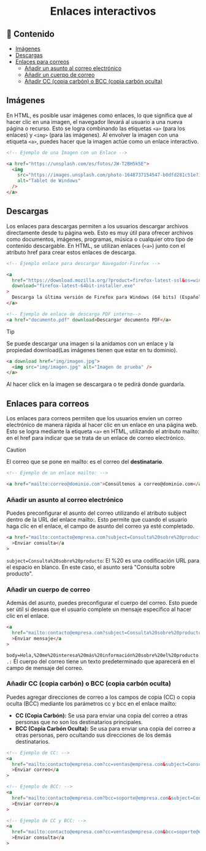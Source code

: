 <h1 align='center'>Enlaces interactivos</h1>

<h2>📑 Contenido</h2>

- [Imágenes](#imágenes)
- [Descargas](#descargas)
- [Enlaces para correos](#enlaces-para-correos)
  - [Añadir un asunto al correo electrónico](#añadir-un-asunto-al-correo-electrónico)
  - [Añadir un cuerpo de correo](#añadir-un-cuerpo-de-correo)
  - [Añadir CC (copia carbón) o BCC (copia carbón oculta)](#añadir-cc-copia-carbón-o-bcc-copia-carbón-oculta)

## Imágenes

En HTML, es posible usar imágenes como enlaces, lo que significa que al hacer clic en una imagen, el navegador llevará al usuario a una nueva página o recurso. Esto se logra combinando las etiquetas `<a>` (para los enlaces) y `<img>` (para las imágenes). Al envolver la imagen con una etiqueta `<a>`, puedes hacer que la imagen actúe como un enlace interactivo.

```html
<!-- Ejemplo de una Imagen con un Enlace -->

<a href="https://unsplash.com/es/fotos/JW-T2BH5k5E">
  <img
    src="https://images.unsplash.com/photo-1648737154547-b0dfd281c51e?ixlib=rb-1.2.1&ixid=MnwxMjA3fDB8MHxwaG90by1wYWdlfHx8fGVufDB8fHx8&auto=format&fit=crop&w=1170&q=80"
    alt="Tablet de Windows"
  />
</a>
```

## Descargas

Los enlaces para descargas permiten a los usuarios descargar archivos directamente desde tu página web. Esto es muy útil para ofrecer archivos como documentos, imágenes, programas, música o cualquier otro tipo de contenido descargable. En HTML, se utilizan enlaces (`<a>`) junto con el atributo href para crear estos enlaces de descarga.

```html
<!-- Ejemplo enlace para descargar Navegador-Firefox -->

<a
  href="https://download.mozilla.org/?product=firefox-latest-ssl&os=win64&lang=es-MX"
  download="firefox-latest-64bit-installer.exe"
>
  Descarga la última versión de Firefox para Windows (64 bits) (Español, es-MX)
</a>

<!-- Ejemplo de enlace de descarga PDF interno-->
<a href="documento.pdf" download>Descargar documento PDF</a>
```

> [!TIP]
>
> Se puede descargar una imagen si la anidamos con un enlace y la propiedad download(Las imágenes tienen que estar en tu dominio).
>
> ```html
> <a download href="img/imagen.jpg">
>   <img src="img/imagen.jpg" alt="Imagen de prueba" />
> </a>
> ```
>
> Al hacer click en la imagen se descargara o te pedirá donde guardarla.

## Enlaces para correos

Los enlaces para correos permiten que los usuarios envíen un correo electrónico de manera rápida al hacer clic en un enlace en una página web. Esto se logra mediante la etiqueta `<a>` en HTML, utilizando el atributo mailto: en el href para indicar que se trata de un enlace de correo electrónico.

> [!CAUTION]
>
> El correo que se pone en mailto: es el correo del **destinatario**.

```html
<!-- Ejemplo de un enlace mailto: -->

<a href="mailto:correo@dominio.com">Consúltenos a correo@dominio.com</a>
```

### Añadir un asunto al correo electrónico

Puedes preconfigurar el asunto del correo utilizando el atributo subject dentro de la URL del enlace mailto:. Esto permite que cuando el usuario haga clic en el enlace, el campo de asunto del correo ya esté completado.

```html
<a href="mailto:contacto@empresa.com?subject=Consulta%20sobre%20producto"
  >Enviar consulta</a
>
```

`subject=Consulta%20sobre%20producto`: El %20 es una codificación URL para el espacio en blanco. En este caso, el asunto será "Consulta sobre producto".

### Añadir un cuerpo de correo

Además del asunto, puedes preconfigurar el cuerpo del correo. Esto puede ser útil si deseas que el usuario complete un mensaje específico al hacer clic en el enlace.

```html
<a
  href="mailto:contacto@empresa.com?subject=Consulta%20sobre%20producto&body=Hola,%20me%20interesa%20más%20información%20sobre%20el%20producto."
  >Enviar mensaje</a
>
```

`body=Hola,%20me%20interesa%20más%20información%20sobre%20el%20producto.:` El cuerpo del correo tiene un texto predeterminado que aparecerá en el campo de mensaje del correo.

### Añadir CC (copia carbón) o BCC (copia carbón oculta)

Puedes agregar direcciones de correo a los campos de copia (CC) o copia oculta (BCC) mediante los parámetros cc y bcc en el enlace mailto:

- **CC (Copia Carbón):** Se usa para enviar una copia del correo a otras personas que no son los destinatarios principales.
- **BCC (Copia Carbón Oculta):** Se usa para enviar una copia del correo a otras personas, pero ocultando sus direcciones de los demás destinatarios.

```html
<!-- Ejemplo de CC: -->
<a
  href="mailto:contacto@empresa.com?cc=ventas@empresa.com&subject=Consulta%20sobre%20producto"
  >Enviar correo</a
>

<!-- Ejemplo de BCC: -->
<a
  href="mailto:contacto@empresa.com?bcc=soporte@empresa.com&subject=Consulta%20sobre%20producto"
  >Enviar correo</a
>

<!-- Ejemplo de CC y BCC: -->
<a
  href="mailto:contacto@empresa.com?cc=ventas@empresa.com&bcc=soporte@empresa.com&subject=Consulta%20general"
  >Enviar consulta</a
>
```
